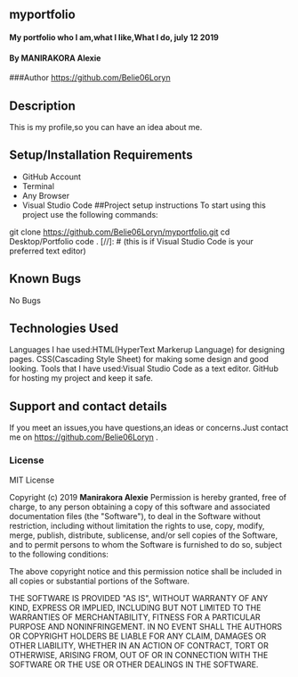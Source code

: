 ## myportfolio
#### My portfolio who I am,what I like,What I do, july 12 2019
#### By MANIRAKORA Alexie
###Author
https://github.com/Belie06Loryn
## Description
This is my profile,so you can have an idea about me.
## Setup/Installation Requirements
* GitHub Account
* Terminal
* Any Browser
* Visual Studio Code 
##Project setup instructions
To start using this project use the following commands:

git clone https://github.com/Belie06Loryn/myportfolio.git
cd Desktop/Portfolio
code . [//]: # (this is if Visual Studio Code is your preferred text editor)

## Known Bugs
No Bugs
## Technologies Used
Languages I hae used:HTML(HyperText Markerup Language) for designing pages.
                     CSS(Cascading Style Sheet) for making some design and good looking.
Tools that I have used:Visual Studio Code as a text editor.
                       GitHub for hosting my project and keep it safe.
## Support and contact details
If you meet an issues,you have questions,an ideas or concerns.Just contact me on https://github.com/Belie06Loryn .
### License
MIT License

Copyright (c) 2019 **Manirakora Alexie**
Permission is hereby granted, free of charge, to any person obtaining a copy
of this software and associated documentation files (the "Software"), to deal
in the Software without restriction, including without limitation the rights
to use, copy, modify, merge, publish, distribute, sublicense, and/or sell
copies of the Software, and to permit persons to whom the Software is
furnished to do so, subject to the following conditions:

The above copyright notice and this permission notice shall be included in all
copies or substantial portions of the Software.

THE SOFTWARE IS PROVIDED "AS IS", WITHOUT WARRANTY OF ANY KIND, EXPRESS OR
IMPLIED, INCLUDING BUT NOT LIMITED TO THE WARRANTIES OF MERCHANTABILITY,
FITNESS FOR A PARTICULAR PURPOSE AND NONINFRINGEMENT. IN NO EVENT SHALL THE
AUTHORS OR COPYRIGHT HOLDERS BE LIABLE FOR ANY CLAIM, DAMAGES OR OTHER
LIABILITY, WHETHER IN AN ACTION OF CONTRACT, TORT OR OTHERWISE, ARISING FROM,
OUT OF OR IN CONNECTION WITH THE SOFTWARE OR THE USE OR OTHER DEALINGS IN THE
SOFTWARE.